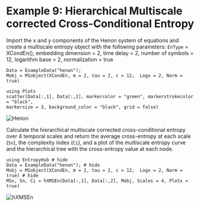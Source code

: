 # Example 9: Hierarchical Multiscale corrected Cross-Conditional Entropy

Import the x and y components of the Henon system of equations and create a multiscale
entropy object with the following parameters:
`EnType` = XCondEn(), embedding dimension = 2, time delay = 2, number of symbols = 12,
logarithm base = 2, normalization = true
```
Data = ExampleData("henon");
Mobj = MSobject(XCondEn, m = 2, tau = 2, c = 12,  Logx = 2, Norm = true)

using Plots
scatter(Data[:,1], Data[:,2], markercolor = "green", markerstrokecolor = "black",
markersize = 3, background_color = "black", grid = false)
```

![Henon](../assets/henonjl.png)

Calculate the hierarchical multiscale corrected cross-conditional entropy over 4 temporal
scales and return the average cross-entropy at each scale (`Sn`), the complexity index (`Ci`),
and a plot of the multiscale entropy curve and the hierarchical tree with the cross-entropy
value at each node.
```@example
using EntropyHub # hide
Data = ExampleData("henon"); # hide
Mobj = MSobject(XCondEn, m = 2, tau = 2, c = 12,  Logx = 2, Norm = true) # hide
MSx, Sn, Ci = hXMSEn(Data[:,1], Data[:,2], Mobj, Scales = 4, Plotx = true)
```

![hXMSEn](../assets/hXMSEnjl.png)